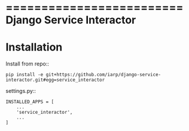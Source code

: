 =========================
Django Service Interactor
=========================



Installation
============

Install from repo::

    pip install -e git+https://github.com/iarp/django-service-interactor.git#egg=service_interactor

settings.py::

    INSTALLED_APPS = [
        ...
        'service_interactor',
        ...
    ]

